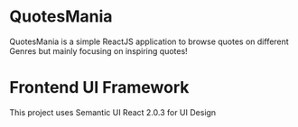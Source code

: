 # QuotesMania
QuotesMania is a simple ReactJS application to browse quotes on different Genres but mainly focusing on inspiring quotes!

# Frontend UI Framework
This project uses Semantic UI React 2.0.3 for UI Design
